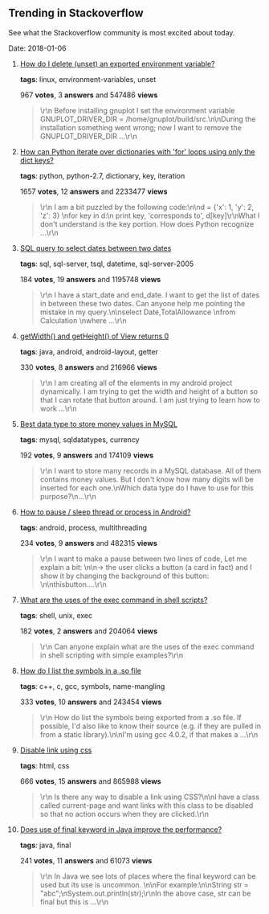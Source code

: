 ## Trending in Stackoverflow

See what the Stackoverflow community is most excited about today.

Date: 2018-01-06


1. [How do I delete (unset) an exported environment variable?](https://stackoverflow.com/questions/6877727/how-do-i-delete-unset-an-exported-environment-variable)

    **tags**: linux, environment-variables, unset
            
    967 **votes**, 3 **answers** and 547486 **views**

    > \r\n            Before installing gnuplot I set the environment variable GNUPLOT_DRIVER_DIR = /home/gnuplot/build/src.\n\nDuring the installation something went wrong; now I want to remove the GNUPLOT_DRIVER_DIR ...\r\n        

    
2. [How can Python iterate over dictionaries with 'for' loops using only the dict keys?](https://stackoverflow.com/questions/3294889/how-can-python-iterate-over-dictionaries-with-for-loops-using-only-the-dict-ke)

    **tags**: python, python-2.7, dictionary, key, iteration
            
    1657 **votes**, 12 **answers** and 2233477 **views**

    > \r\n            I am a bit puzzled by the following code:\n\nd = {'x': 1, 'y': 2, 'z': 3} \nfor key in d:\n    print key, 'corresponds to', d[key]\r\nWhat I don't understand is the key portion. How does Python recognize ...\r\n        

    
3. [SQL query to select dates between two dates](https://stackoverflow.com/questions/5125076/sql-query-to-select-dates-between-two-dates)

    **tags**: sql, sql-server, tsql, datetime, sql-server-2005
            
    184 **votes**, 19 **answers** and 1195748 **views**

    > \r\n            I have a start_date and end_date. I want to get the list of dates in between these two dates. Can anyone help me pointing the mistake in my query.\n\nselect Date,TotalAllowance \nfrom Calculation \nwhere ...\r\n        

    
4. [getWidth() and getHeight() of View returns 0](https://stackoverflow.com/questions/3591784/getwidth-and-getheight-of-view-returns-0)

    **tags**: java, android, android-layout, getter
            
    330 **votes**, 8 **answers** and 216966 **views**

    > \r\n            I am creating all of the elements in my android project dynamically. I am trying to get the width and height of a button so that I can rotate that button around. I am just trying to learn how to work ...\r\n        

    
5. [Best data type to store money values in MySQL](https://stackoverflow.com/questions/13030368/best-data-type-to-store-money-values-in-mysql)

    **tags**: mysql, sqldatatypes, currency
            
    192 **votes**, 9 **answers** and 174109 **views**

    > \r\n            I want to store many records in a MySQL database. All of them contains money values. But I don't know how many digits will be inserted for each one.\nWhich data type do I have to use for this purpose?\n...\r\n        

    
6. [How to pause / sleep thread or process in Android?](https://stackoverflow.com/questions/1520887/how-to-pause-sleep-thread-or-process-in-android)

    **tags**: android, process, multithreading
            
    234 **votes**, 9 **answers** and 482315 **views**

    > \r\n            I want to make a pause between two lines of code, Let me explain a bit: \n\n-> the user clicks a button (a card in fact) and I show it by changing the background of this button: \n\nthisbutton....\r\n        

    
7. [What are the uses of the exec command in shell scripts?](https://stackoverflow.com/questions/18351198/what-are-the-uses-of-the-exec-command-in-shell-scripts)

    **tags**: shell, unix, exec
            
    182 **votes**, 2 **answers** and 204064 **views**

    > \r\n            Can anyone explain what are the uses of the exec command in shell scripting with simple examples?\r\n        

    
8. [How do I list the symbols in a .so file](https://stackoverflow.com/questions/34732/how-do-i-list-the-symbols-in-a-so-file)

    **tags**: c++, c, gcc, symbols, name-mangling
            
    333 **votes**, 10 **answers** and 243454 **views**

    > \r\n            How do list the symbols being exported from a .so file. If possible, I'd also like to know their source (e.g. if they are pulled in from a static library).\n\nI'm using gcc 4.0.2, if that makes a ...\r\n        

    
9. [Disable link using css](https://stackoverflow.com/questions/2091168/disable-link-using-css)

    **tags**: html, css
            
    666 **votes**, 15 **answers** and 865988 **views**

    > \r\n            Is there any way to disable a link using CSS?\n\nI have a class called current-page and want links with this class to be disabled so that no action occurs when they are clicked.\r\n        

    
10. [Does use of final keyword in Java improve the performance?](https://stackoverflow.com/questions/4279420/does-use-of-final-keyword-in-java-improve-the-performance)

    **tags**: java, final
            
    241 **votes**, 11 **answers** and 61073 **views**

    > \r\n            In Java we see lots of places where the final keyword can be used but its use is uncommon. \n\nFor example:\n\nString str = "abc";\nSystem.out.println(str);\r\nIn the above case, str can be final but this is ...\r\n        

    